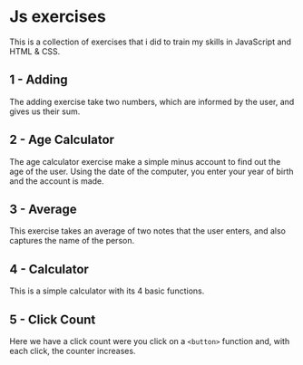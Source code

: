 # Js exercises
This is a collection of exercises that i did to train my skills in JavaScript and HTML & CSS.

## 1 - Adding
The adding exercise take two numbers, which are informed by the user, and gives us their sum.

## 2 - Age Calculator
The age calculator exercise make a simple minus account to find out the age of the user. Using the date of the computer, you enter your year of birth and the account is made.

## 3 - Average
This exercise takes an average of two notes that the user enters, and also captures the name of the person.

## 4 - Calculator
This is a simple calculator with its 4 basic functions.

## 5 - Click Count
Here we have a click count were you click on a `<button>` function and, with each click, the counter increases.
